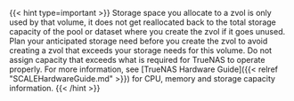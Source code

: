 &NewLine;

{{< hint type=important >}}
Storage space you allocate to a zvol is only used by that volume, it does not get reallocated back to the total storage capacity of the pool or dataset where you create the zvol if it goes unused. 
Plan your anticipated storage need before you create the zvol to avoid creating a zvol that exceeds your storage needs for this volume. 
Do not assign capacity that exceeds what is required for TrueNAS to operate properly. For more information, see [TrueNAS Hardware Guide]({{< relref "SCALEHardwareGuide.md" >}}) for CPU, memory and storage capacity information.
{{< /hint >}}